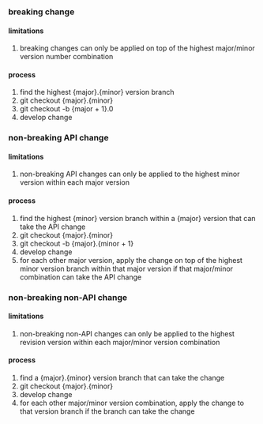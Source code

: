 ### breaking change
#### limitations
1. breaking changes can only be applied on top of the highest major/minor version number combination
#### process
1. find the highest {major}.{minor} version branch
2. git checkout {major}.{minor}
3. git checkout -b {major + 1}.0
4. develop change

### non-breaking API change
#### limitations
1. non-breaking API changes can only be applied to the highest minor version within each major version
#### process
1. find the highest {minor} version branch within a {major} version that can take the API change
2. git checkout {major}.{minor}
3. git checkout -b {major}.{minor + 1}
4. develop change
5. for each other major version, apply the change on top of the highest minor version branch within that major version if that major/minor combination can take the 
   API change
   
### non-breaking non-API change
#### limitations
1. non-breaking non-API changes can only be applied to the highest revision version within each major/minor version combination
#### process
1. find a {major}.{minor} version branch that can take the change
2. git checkout {major}.{minor}
3. develop change
4. for each other major/minor version combination, apply the change to that version branch if the branch can take the change
